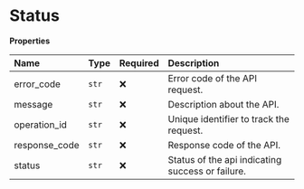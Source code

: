 # Status

**Properties**

| Name          | Type  | Required | Description                                      |
| :------------ | :---- | :------- | :----------------------------------------------- |
| error_code    | `str` | ❌       | Error code of the API request.                   |
| message       | `str` | ❌       | Description about the API.                       |
| operation_id  | `str` | ❌       | Unique identifier to track the request.          |
| response_code | `str` | ❌       | Response code of the API.                        |
| status        | `str` | ❌       | Status of the api indicating success or failure. |
